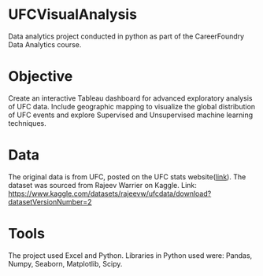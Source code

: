 # UFCVisualAnalysis
Data analytics project conducted in python as part of the CareerFoundry Data Analytics course.

# Objective

Create an interactive Tableau dashboard for advanced exploratory analysis of UFC data. Include geographic mapping to visualize the global distribution of UFC events and explore Supervised and Unsupervised machine learning techniques.


# Data

The original data is from UFC, posted on the UFC stats website([link](http://www.ufcstats.com/statistics/events/completed)).  The dataset was sourced from Rajeev Warrier on Kaggle.
Link: https://www.kaggle.com/datasets/rajeevw/ufcdata/download?datasetVersionNumber=2


# Tools

The project used Excel and Python.
Libraries in Python used were: Pandas, Numpy, Seaborn, Matplotlib, Scipy.
